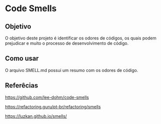 # Code Smells 

## Objetivo 
O objetivo deste projeto é identificar os odores de códigos, os quais podem prejudicar e muito o processo de desenvolvimento de código.

## Como usar
O arquivo SMELL.md possui um resumo com os odores de código.

## Referêcias 
https://github.com/lee-dohm/code-smells 

https://refactoring.guru/pt-br/refactoring/smells 

https://luzkan.github.io/smells/ 